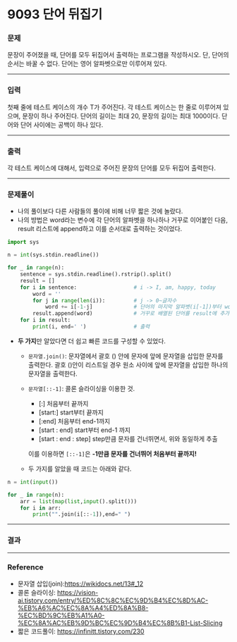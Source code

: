 # 9093 단어 뒤집기

### 문제

문장이 주어졌을 때, 단어를 모두 뒤집어서 출력하는 프로그램을 작성하시오. 단, 단어의 순서는 바꿀 수 없다. 단어는 영어 알파벳으로만 이루어져 있다.

---

### 입력

첫째 줄에 테스트 케이스의 개수 T가 주어진다. 각 테스트 케이스는 한 줄로 이루어져 있으며, 문장이 하나 주어진다. 단어의 길이는 최대 20, 문장의 길이는 최대 1000이다. 단어와 단어 사이에는 공백이 하나 있다.

---

### 출력

각 테스트 케이스에 대해서, 입력으로 주어진 문장의 단어를 모두 뒤집어 출력한다.

---

### 문제풀이

- 나의 풀이보다 다른 사람들의 풀이에 비해 너무 짧은 것에 놀랐다.
- 나의 방법은 word라는 변수에  각 단어의 알파벳을 하나하나 거꾸로 이어붙인 다음, result 리스트에 append하고 이를 순서대로 출력하는 것이었다.

```python
import sys

n = int(sys.stdin.readline())

for _ in range(n):
    sentence = sys.stdin.readline().rstrip().split()
    result = []
    for i in sentence:					# i -> I, am, happy, today
        word = ''
        for j in range(len(i)):			# j -> 0~글자수
            word += i[-1-j]				# 단어의 마지막 알파벳(i[-1])부터 word에 추가 
        result.append(word)				# 거꾸로 배열된 단어를 result에 추가
    for i in result:
        print(i, end=' ')				# 출력
```



- **두 가지**만 알았다면 더 쉽고 빠른 코드를 구성할 수 있었다.

  - `문자열.join()`: 문자열에서 괄호 () 안에 문자에 앞에 문자열을 삽입한 문자를 출력한다. 괄호 ()안이 리스트일 경우 원소 사이에 앞에 문자열을 삽입한 하나의 문자열을 출력한다.

  - `문자열[::-1]`:  콜론 슬라이싱을 이용한 것. 

    - [:] 처음부터 끝까지
    - [start:] start부터 끝까지
    - [:end] 처음부터 end-1까지 
    - [start : end] start부터 end-1 까지
    - [start : end : step] step만큼 문자를 건너뛰면서, 위와 동일하게 추출

    이를 이용하면 `[::-1]`은 **-1만큼 문자를 건너뛰어 처음부터 끝까지!**

  - 두 가지를 알았을 때 코드는 아래와 같다.

```python
n = int(input())

for _ in range(n):
    arr = list(map(list,input().split()))
    for i in arr:
        print("".join(i[::-1]),end=" ")
```



---

### 결과

---

### Reference

- 문자열 삽입(join):https://wikidocs.net/13#_12
- 콜론 슬라이싱: https://vision-ai.tistory.com/entry/%ED%8C%8C%EC%9D%B4%EC%8D%AC-%EB%A6%AC%EC%8A%A4%ED%8A%B8-%EC%BD%9C%EB%A1%A0-%EC%8A%AC%EB%9D%BC%EC%9D%B4%EC%8B%B1-List-Slicing
- 짧은 코드풀이: https://infinitt.tistory.com/230

